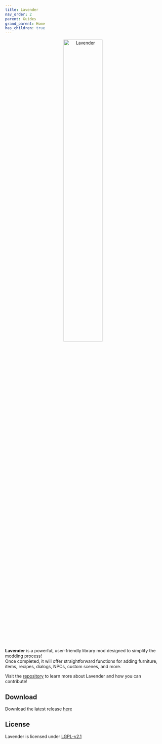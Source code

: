 ```yaml
---
title: Lavender
nav_order: 2
parent: Guides
grand_parent: Home
has_children: true
---
```


<div align="center">
  <img src="https://raw.githubusercontent.com/leonarudo/Lavender/171117c67295891da5a430e689708335d5f1d050/.img/lavender_icon.svg" alt="Lavender" width="50%" height="auto">
</div>

**Lavender** is a powerful, user-friendly library mod designed to simplify the modding process!<br>
Once completed, it will offer straightforward functions for adding furniture, items, recipes, dialogs, NPCs, custom scenes, and more.

Visit the [repository](https://github.com/leonarudo/Lavender/) to learn more about Lavender and how you can contribute!

## Download
Download the latest release [here](https://github.com/leonarudo/Lavender/releases/latest)

## License
Lavender is licensed under [LGPL-v2.1](https://github.com/leonarudo/Lavender/blob/main/LICENSE)